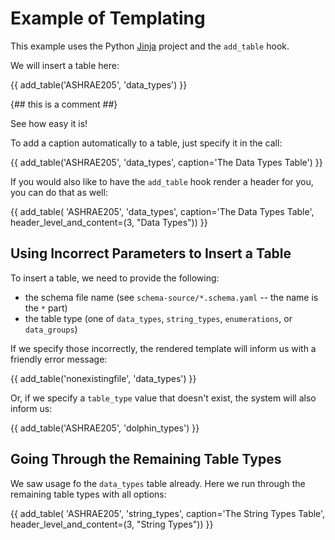 # Example of Templating

This example uses the Python [Jinja](https://palletsprojects.com/p/jinja/)
project and the `add_table` hook.

We will insert a table here:

{{ add_table('ASHRAE205', 'data_types') }}

{## this is a comment ##}

See how easy it is!

To add a caption automatically to a table, just specify it in the call:

{{ add_table('ASHRAE205', 'data_types', caption='The Data Types Table') }}

If you would also like to have the `add_table` hook render a header for you, you can do that as well:

{{ add_table(
    'ASHRAE205',
    'data_types',
    caption='The Data Types Table',
    header_level_and_content=(3, "Data Types"))
}}


## Using Incorrect Parameters to Insert a Table

To insert a table, we need to provide the following:

- the schema file name (see `schema-source/*.schema.yaml` -- the name is the `*` part)
- the table type (one of `data_types`, `string_types`, `enumerations`, or `data_groups`)

If we specify those incorrectly, the rendered template will inform us with a friendly error message:

{{ add_table('nonexistingfile', 'data_types') }}

Or, if we specify a `table_type` value that doesn't exist, the system will also inform us:

{{ add_table('ASHRAE205', 'dolphin_types') }}


## Going Through the Remaining Table Types

We saw usage fo the `data_types` table already.
Here we run through the remaining table types with all options:


{{ add_table(
    'ASHRAE205',
    'string_types',
    caption='The String Types Table',
    header_level_and_content=(3, "String Types"))
}}

